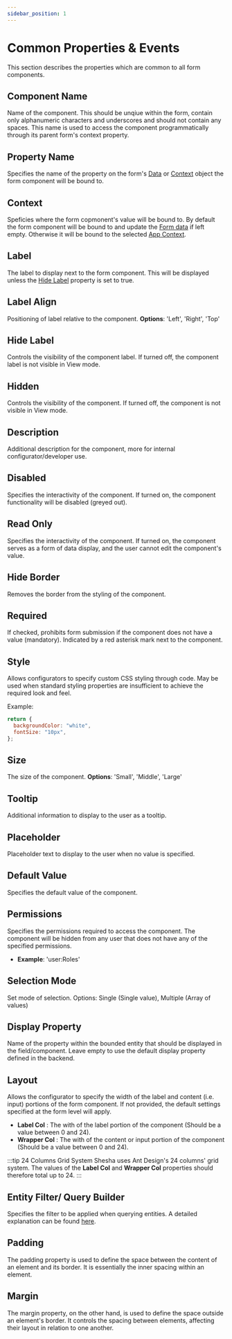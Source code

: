 ```yaml
---
sidebar_position: 1
---
```


# Common Properties & Events

This section describes the properties which are common to all form components.

## Component Name

Name of the component. This should be unqiue within the form, contain only alphanumeric characters and underscores and should not contain any spaces. This name is used to access the component programmatically through its parent form's context property.

## Property Name

Specifies the name of the property on the form's [Data](/docs/front-end-basics/configured-views/data-types/shesha-objects/data) or [Context](/docs/front-end-basics/configured-views/data-types/shesha-objects/app-context) object the form component will be bound to.

## Context

Speficies where the form copmonent's value will be bound to. By default the form component will be bound to and update the [Form data](/docs/front-end-basics/configured-views/data-types/shesha-objects/data) if left empty. Otherwise it will be bound to the selected [App Context](/docs/front-end-basics/configured-views/data-types/shesha-objects/app-context).

## Label

The label to display next to the form component. This will be displayed unless the [Hide Label](#hide-label) property is set to true.

## Label Align

Positioning of label relative to the component. **Options**: 'Left', 'Right', 'Top'

## Hide Label

Controls the visibility of the component label. If turned off, the component label is not visible in View mode.

## Hidden

Controls the visibility of the component. If turned off, the component is not visible in View mode.

## Description

Additional description for the component, more for internal configurator/developer use.

## Disabled

Specifies the interactivity of the component. If turned on, the component functionality will be disabled (greyed out).

## Read Only

Specifies the interactivity of the component. If turned on, the component serves as a form of data display, and the user cannot edit the component's value.

## Hide Border

Removes the border from the styling of the component.

## Required

If checked, prohibits form submission if the component does not have a value (mandatory). Indicated by a red asterisk mark next to the component.

## Style

Allows configurators to specify custom CSS styling through code. May be used when standard styling properties are insufficient to achieve the required look and feel. 

Example:
  ```javascript
  return {
    backgroundColor: "white",
    fontSize: "10px",
  };
  ```

## Size

The size of the component. **Options**: 'Small', 'Middle', 'Large'

## Tooltip

Additional information to display to the user as a tooltip.

## Placeholder

Placeholder text to display to the user when no value is specified.

## Default Value

Specifies the default value of the component.

## Permissions

Specifies the permissions required to access the component. The component will be hidden from any user that does not have any of the specified permissions.

- **Example**: 'user:Roles'

## Selection Mode

Set mode of selection. Options: Single (Single value), Multiple (Array of values)

## Display Property

Name of the property within the bounded entity that should be displayed in the field/component. Leave empty to use the default display property defined in the backend.

## Layout

Allows the configurator to specify the width of the label and content (i.e. input) portions of the form component.
If not provided, the default settings specified at the form level will apply. 

- **Label Col** : The with of the label portion of the component (Should be a value between 0 and 24).
- **Wrapper Col** : The with of the content or input portion of the component (Should be a value between 0 and 24).

:::tip 24 Columns Grid System
Shesha uses Ant Design's 24 columns' grid system. The values of the **Label Col** and **Wrapper Col** properties should therefore total up to 24.
:::

## Entity Filter/ Query Builder

Specifies the filter to be applied when querying entities. A detailed explanation can be found [here](/docs/front-end-basics/how-to-guides/filtering).

## Padding

The padding property is used to define the space between the content of an element and its border. It is essentially the inner spacing within an element.

## Margin

The margin property, on the other hand, is used to define the space outside an element's border. It controls the spacing between elements, affecting their layout in relation to one another.
